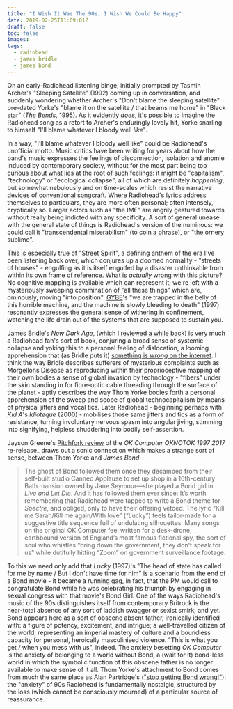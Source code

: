 ```yaml
---
title: "I Wish It Was The 90s, I Wish We Could Be Happy"
date: 2019-02-25T11:09:01Z
draft: false 
toc: false
images:
tags: 
  - radiohead
  - james bridle
  - james bond
---
```

On an early-Radiohead listening binge, initially prompted by Tasmin Archer's "Sleeping Satellite" (1992) coming up in conversation, and suddenly wondering whether Archer's "Don't blame the sleeping satellite" pre-dated Yorke's "blame it on the satellite / that beams me home" in "Black star" (_The Bends_, 1995). As it evidently _does_, it's possible to imagine the Radiohead song as a retort to Archer's enduringly lovely hit, Yorke snarling to himself "I'll blame whatever I bloody well _like_".

In a way, "I'll blame whatever I bloody well like" could be Radiohead's unofficial motto. Music critics have been writing for years about how the band's music expresses the feelings of disconnection, isolation and anomie induced by contemporary society, without for the most part being too curious about what lies at the root of such feelings: it might be "capitalism", "technology" or "ecological collapse", all of which are definitely _happening_, but somewhat nebulously and on time-scales which resist the narrative devices of conventional songcraft. Where Radiohead's lyrics address themselves to particulars, they are more often personal; often intensely, cryptically so. Larger actors such as "the IMF" are angrily gestured towards without really being indicted with any specificity. A sort of general unease with the general state of things is Radiohead's version of the numinous: we could call it "transcendental miserabilism" (to coin a phrase), or "the ornery sublime".

This is especially true of "Street Spirit", a defining anthem of the era I've been listening back over, which conjures up a doomed normality - "streets of houses" - engulfing as it is itself engulfed by a disaster unthinkable from within its own frame of reference. What is _actually_ wrong with this picture? No cognitive mapping is available which can represent it; we're left with a mysteriously sweeping commination of "all these things" which are, ominously, moving "into position". [GYBE](https://www.youtube.com/watch?v=XVekJTmtwqM)'s "we are trapped in the belly of this horrible machine, and the machine is slowly bleeding to death" (1997) resonantly expresses the general sense of withering in confinement, watching the life drain out of the systems that are supposed to sustain you.

James Bridle's _New Dark Age_, (which I [reviewed a while back](http://review31.co.uk/essay/view/61/concerning-technology)) is very much a Radiohead fan's sort of book, conjuring a broad sense of systemic collapse and yoking this to a personal feeling of dislocation, a looming apprehension that (as Bridle puts it) [something is _wrong_ on the internet](https://medium.com/@jamesbridle/something-is-wrong-on-the-internet-c39c471271d2). I think the way Bridle describes sufferers of mysterious complaints such as Morgellons Disease as reproducing within their proprioceptive mapping of their own bodies a sense of global invasion by technology - "fibers" under the skin standing in for fibre-optic cable threading through the surface of the planet - aptly describes the way Thom Yorke bodies forth a personal apprehension of the sweep and scope of global technocapitalism by means of physical jitters and vocal tics. Later Radiohead - beginning perhaps with _Kid A_'s _Idioteque_ (2000) - mobilises those same jitters and tics as a form of resistance, turning involuntary nervous spasm into angular jiving, stimming into signifying, helpless shuddering into bodily self-assertion.

Jayson Greene's [Pitchfork review](https://pitchfork.com/reviews/albums/radiohead-ok-computer-oknotok-1997-2017/) of the _OK Computer OKNOTOK 1997 2017_ re-release_ draws out a sonic connection which makes a strange sort of sense, between Thom Yorke and _James Bond_:

> The ghost of Bond followed them once they decamped from their self-built studio Canned Applause to set up shop in a 16th-century Bath mansion owned by Jane Seymour—she played a Bond girl in _Live and Let Die_. And it has followed them ever since: It’s worth remembering that Radiohead were tapped to write a Bond theme for _Spectre_, and obliged, only to have their offering vetoed. The lyric “Kill me Sarah/Kill me again/With love” (“Lucky”) feels tailor-made for a suggestive title sequence full of undulating silhouettes. Many songs on the original OK Computer feel written for a desk-drone, earthbound version of England’s most famous fictional spy, the sort of soul who whistles “bring down the government, they don't speak for us” while dutifully hitting “Zoom” on government surveillance footage.

To this we need only add that _Lucky_ (1997)'s "The head of state has called for me by name / But I don't have time for him" is a scenario from the end of a Bond movie - it became a running gag, in fact, that the PM would call to congratulate Bond while he was celebrating his triumph by engaging in sexual congress with that movie's Bond Girl. One of the ways Radiohead's music of the 90s distinguishes itself from contemporary Britrock is the near-total absence of any sort of laddish swagger or sexist smirk; and yet. Bond appears here as a sort of obscene absent father, ironically identified with: a figure of potency, excitement, and intrigue; a well-travelled citizen of the world, representing an imperial mastery of culture and a boundless capacity for personal, heroically masculinised violence. "This is what you get / when you mess with us", indeed. The anxiety besetting _OK Computer_ is the anxiety of belonging to a world without Bond, a (wait for it) bond-less world in which the symbolic function of this obscene father is no longer available to make sense of it all. Thom Yorke's attachment to Bond comes from much the same place as Alan Partridge's (["stop getting Bond wrong!"](https://www.youtube.com/watch?v=czWLEbNwjCI)): the "anxiety" of 90s Radiohead is fundamentally nostalgic, structured by the loss (which cannot be consciously mourned) of a particular source of reassurance.
